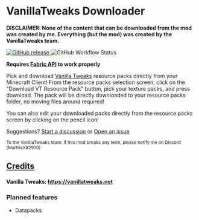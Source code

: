 # VanillaTweaks Downloader

**DISCLAIMER: None of the content that can be downloaded from the mod was created by me. Everything (but the mod) was created by the VanillaTweaks team.**

[ ![GitHub release](https://img.shields.io/github/v/release/ByMartrixX/VTDownloader?color=blue&include_prereleases&label=download&style=flat-square) ](https://github.com/ByMartrixx/VTDownloader/releases/latest)
![GitHub Workflow Status](https://img.shields.io/github/actions/workflow/status/ByMartrixX/VTDownloader/gradle.yml?branch=1.19&style=flat-square)

**Requires [Fabric API](https://www.curseforge.com/minecraft/mc-mods/fabric-api) to work properly**

Pick and download [Vanilla Tweaks](https://vanillatweaks.net) resource packs directly from your Minecraft Client!
From the resource packs selection screen, click on the "Download VT Resource Pack" button, pick your texture packs, and press download.
The pack will be directly downloaded to your resource packs folder, no moving files around required!

You can also edit your downloaded packs directly from the resource packs screen by clicking on the pencil icon!

Suggestions? [Start a discussion](https://github.com/ByMartrixx/VTDownloader/discussions/new) or [Open an issue](https://github.com/ByMartrixx/VTDownloader/issues/new)

<sup>To the VanillaTweaks team: if this mod breaks any term, please notify me on Discord (MartrixX#2970)<sup/>

## [Credits](/credits.txt)

#### Vanilla Tweaks: https://vanillatweaks.net

### Planned features

- Datapacks
